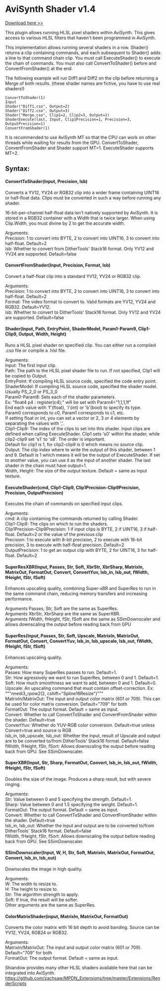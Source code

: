 # AviSynth Shader v1.4

<a href="https://github.com/mysteryx93/AviSynthShader/releases">Download here >></a>

This plugin allows running HLSL pixel shaders within AviSynth. This gives access to various HLSL filters that haven't been programmed in AviSynth.

This implementation allows running several shaders in a row. Shader() returns a clip containing commands, and each subsequent to Shader() adds a line to that command chain clip. You must call ExecuteShader() to execute the chain of commands. You must also call ConvertToShader() before and ConvertFromShader() at the end.

The following example will run Diff1 and Diff2 on the clip before returning a Merge of both results. (these shader names are fictive, you have to use real shaders!)

    ConvertToShader(1)
    Input
    Shader("Diff1.cso", Output=2)
    Shader("Diff2.cso", Output=3)
    Shader("Merge.cso", Clip1=2, Clip2=3, Output=1)
    ShaderExecute(last, Input, Clip1Precision=1, Precision=3, OutputPrecision=1)
    ConvertFromShader(1)

It is recommended to use AviSynth MT so that the CPU can work on other threads while waiting for results from the GPU.
ConvertToShader, ConvertFromShader and Shader support MT=1. ExecuteShader supports MT=2.

## Syntax:

#### ConvertToShader(Input, Precision, lsb)
Converts a YV12, YV24 or RGB32 clip into a wider frame containing UINT16 or half-float data. Clips must be converted in such a way before running any shader.

16-bit-per-channel half-float data isn't natively supported by AviSynth. It is stored in a RGB32 container with a Width that is twice larger. When using Clip.Width, you must divine by 2 to get the accurate width.

Arguments:  
Precision: 1 to convert into BYTE, 2 to convert into UINT16, 3 to convert into half-float. Default=2  
lsb: Whether to convert from DitherTools' Stack16 format. Only YV12 and YV24 are supported. Default=false

#### ConvertFromShader(Input, Precision, Format, lsb)
Convert a half-float clip into a standard YV12, YV24 or RGB32 clip.

Arguments:  
Precision: 1 to convert into BYTE, 2 to convert into UINT16, 3 to convert into half-float. Default=2  
Format: The video format to convert to. Valid formats are YV12, YV24 and RGB32. Default=YV12.  
lsb: Whether to convert to DitherTools' Stack16 format. Only YV12 and YV24 are supported. Default=false

#### Shader(Input, Path, EntryPoint, ShaderModel, Param1-Param9, Clip1-Clip9, Output, Width, Height)
Runs a HLSL pixel shader on specified clip. You can either run a compiled .cso file or compile a .hlsl file.

Arguments:  
Input: The first input clip.  
Path: The path to the HLSL pixel shader file to run. If not specified, Clip1 will be copied to Output.  
EntryPoint: If compiling HLSL source code, specified the code entry point.  
ShaderModel: If compiling HLSL source code, specified the shader model. Usually PS_2_0 or PS_3_0  
Param0-Param8: Sets each of the shader parameters.  
Ex: "float4 p4 : register(c4);" will be set with Param4="1,1,1,1f"  
End each value with 'f'(float), 'i'(int) or 'b'(bool) to specify its type.  
Param0 corresponds to c0, Param1 corresponds to c1, etc.  
If setting float or int, you can set a vector or 2, 3 or 4 elements by separating the values with ','.  
Clip1-Clip9: The index of the clips to set into this shader. Input clips are defined when calling ExecuteShader. Clip1 sets 's0' within the shader, while clip2-clip9 set 's1' to 's8'. The order is important.  
Default for clip1 is 1, for clip2-clip9 is 0 which means no source clip.  
Output: The clip index where to write the output of this shader, between 1 and 9. Default is 1 which means it will be the output of ExecuteShader. If set to another value, you can use it as the input of another shader. The last shader in the chain must have output=1.  
Width, Height: The size of the output texture. Default = same as input texture.  

#### ExecuteShader(cmd, Clip1-Clip9, Clip1Precision-Clip9Precision, Precision, OutputPrecision)
Executes the chain of commands on specified input clips.

Arguments:  
cmd: A clip containing the commands returned by calling Shader.  
Clip1-Clip9: The clips on which to run the shaders.  
Clip1Precision-Clip9Precision: 1 if input clips is BYTE, 2 if UINT16, 3 if half-float. Default=2 or the value of the previous clip  
Precision: 1 to execute with 8-bit precision, 2 to execute with 16-bit precision, 3 to execute with half-float precision. Default=2  
OutputPrecision: 1 to get an output clip with BYTE, 2 for UINT16, 3 for half-float. Default=2  

#### SuperResXBR(Input, Passes, Str, Soft, XbrStr, XbrSharp, MatrixIn, MatrixOut, FormatOut, Convert, ConvertYuv, lsb_in, lsb_out, fWidth, fHeight, fStr, fSoft)
Enhances upscaling quality, combining Super-xBR and SuperRes to run in the same command chain, reducing memory transfers and increasing performance.

Arguments Passes, Str, Soft are the same as SuperRes.  
Arguments XbrStr, XbrSharp are the same as SuperXBR.  
Arguments fWidth, fHeight, fStr, fSoft are the same as SSimDownscaler and allows downscaling the output before reading back from GPU


#### SuperRes(Input, Passes, Str, Soft, Upscale, MatrixIn, MatrixOut, FormatOut, Convert, ConvertYuv, lsb_in, lsb_upscale, lsb_out, fWidth, fHeight, fStr, fSoft)
Enhances upscaling quality.

Arguments:  
Passes: How many SuperRes passes to run. Default=1.  
Str: How agressively we want to run SuperRes, between 0 and 1. Default=1.  
Soft: How much smoothness we want to add, between 0 and 1. Default=0.  
Upscale: An upscaling command that must contain offset-correction. Ex: """nnedi3_rpow2(2, cshift="Spline16Resize")"""  
MatrixIn/MatrixOut: The input and output color matrix (601 or 709). This can be used for color matrix conversion. Default="709" for both  
FormatOut: The output format. Default = same as input.  
Convert: Whether to call ConvertToShader and ConvertFromShader within the shader. Default=true  
ConvertYuv: Whether do YUV-RGB color conversion. Default=true unless Convert=true and source is RGB  
lsb_in, lsb_upscale, lsb_out: Whether the input, result of Upscale and output are to be converted to/from DitherTools' Stack16 format. Default=false  
fWidth, fHeight, fStr, fSort: Allows downscaling the output before reading back from GPU. See SSimDownscaler.


#### SuperXBR(Input, Str, Sharp, FormatOut, Convert, lsb_in, lsb_out, fWidth, fHeight, fStr, fSoft)
Doubles the size of the image. Produces a sharp result, but with severe ringing.

Arguments:  
Str: Value between 0 and 5 specifying the strength. Default=1.  
Sharp: Value between 0 and 1.5 specifying the weight. Default=1.  
FormatOut: The output format. Default = same as input.  
Convert: Whether to call ConvertToShader and ConvertFromShader within the shader. Default=true  
lsb_in, lsb_out: Whether the input and output are to be converted to/from DitherTools' Stack16 format. Default=false  
fWidth, fHeight, fStr, fSort: Allows downscaling the output before reading back from GPU. See SSimDownscaler.


#### SSimDownscaler(Input, W, H, Str, Soft, MatrixIn, MatrixOut, FormatOut, Convert, lsb_in, lsb_out)
Downscales the image in high quality.

Arguments:  
W: The width to resize to.  
H: The height to resize to.  
Str: The algorithm strength to apply.  
Soft: If true, the result will be softer.  
Other arguments are the same as SuperRes.


#### ColorMatrixShader(input, MatrixIn, MatrixOut, FormatOut)
Converts the color matrix with 16 bit depth to avoid banding. Source can be YV12, YV24, RGB24 or RGB32.

Arguments:  
MatrixIn/MatrixOut: The input and output color matrix (601 or 709). Default="709" for both  
FormatOut: The output format. Default = same as input.


Shiandow provides many other HLSL shaders available here that can be integrated into AviSynth.  
https://github.com/zachsaw/MPDN_Extensions/tree/master/Extensions/RenderScripts
